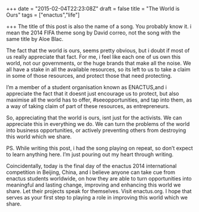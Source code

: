 +++
date = "2015-02-04T22:23:08Z"
draft = false
title = "The World is Ours"
tags = ["enactus","life"]

+++
The title of this post is also the name of a song. You probably know it. i mean the 2014 FIFA theme song by David correo, not the song with the same title by Aloe Blac.

The fact that the world is ours, seems pretty obvious, but i doubt if most of us really appreciate that fact. For me, i feel like each one of us own this world, not our governments, or the huge brands that make all the noise. We all have a stake in all the available resources, so its left to us to take a claim in some of those resources, and protect those that need protecting.

I’m a member of a student organisation known as ENACTUS,and i appreciate the fact that it doesnt just encourage us to protect, but also maximise all the world has to offer, #seeopportunities, and tap into them, as a way of taking claim of part of these resources, as entrepreneurs.

So, appreciating that the world is ours, isnt just for the activists. We can appreciate this in everything we do. We can turn the problems of the world into business opportunities, or actively preventing others from destroying this world which we share.

PS. While writing this post, i had the song playing on repeat, so don’t expect to learn anything here. I’m just pouring out my heart through writing.

Coincidentally, today is the final day of the enactus 2014 international competition in Beijing, China, and i believe anyone can take cue from enactus students worldwide, on how they are able to turn opportunities into meaningful and lasting change, improving and enhancing this world we share. Let their projects speak for themselves. Visit enactus.org. I hope that serves as your first step to playing a role in improving this world which we share.
